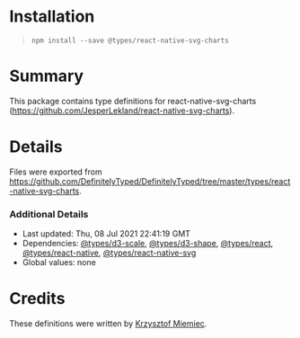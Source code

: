 # Installation
> `npm install --save @types/react-native-svg-charts`

# Summary
This package contains type definitions for react-native-svg-charts (https://github.com/JesperLekland/react-native-svg-charts).

# Details
Files were exported from https://github.com/DefinitelyTyped/DefinitelyTyped/tree/master/types/react-native-svg-charts.

### Additional Details
 * Last updated: Thu, 08 Jul 2021 22:41:19 GMT
 * Dependencies: [@types/d3-scale](https://npmjs.com/package/@types/d3-scale), [@types/d3-shape](https://npmjs.com/package/@types/d3-shape), [@types/react](https://npmjs.com/package/@types/react), [@types/react-native](https://npmjs.com/package/@types/react-native), [@types/react-native-svg](https://npmjs.com/package/@types/react-native-svg)
 * Global values: none

# Credits
These definitions were written by [Krzysztof Miemiec](https://github.com/krzysztof-miemiec).
